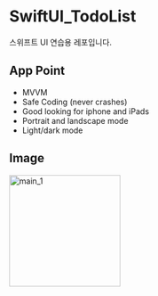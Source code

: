 # SwiftUI_TodoList
스위프트 UI 연습용 레포입니다.

## App Point

- MVVM
- Safe Coding (never crashes)
- Good looking for iphone and iPads
- Portrait and landscape mode
- Light/dark mode

## Image

<img width="200" alt="main_1" src="https://user-images.githubusercontent.com/47441965/193199837-ee8a1f65-239e-4fd0-be4d-357f8b039fd7.png">

